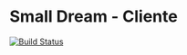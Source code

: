 # Small Dream - Cliente

[![Build Status](https://travis-ci.com/SmallDreamDev/small-dream-cliente.svg?branch=master)](https://travis-ci.com/SmallDreamDev/small-dream-cliente)
